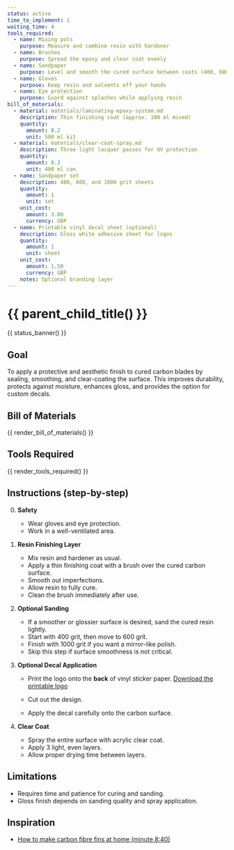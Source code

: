 ```yaml
---
status: active
time_to_implement: 1
waiting_time: 4
tools_required:
  - name: Mixing pots
    purpose: Measure and combine resin with hardener
  - name: Brushes
    purpose: Spread the epoxy and clear coat evenly
  - name: Sandpaper
    purpose: Level and smooth the cured surface between coats (400, 600, and optional 1000 grit)
  - name: Gloves
    purpose: Keep resin and solvents off your hands
  - name: Eye protection
    purpose: Guard against splashes while applying resin
bill_of_materials:
  - material: materials/laminating-epoxy-system.md
    description: Thin finishing coat (approx. 100 ml mixed)
    quantity:
      amount: 0.2
      unit: 500 ml kit
  - material: materials/clear-coat-spray.md
    description: Three light lacquer passes for UV protection
    quantity:
      amount: 0.3
      unit: 400 ml can
  - name: Sandpaper set
    description: 400, 600, and 1000 grit sheets
    quantity:
      amount: 1
      unit: set
    unit_cost:
      amount: 3.00
      currency: GBP
  - name: Printable vinyl decal sheet (optional)
    description: Gloss white adhesive sheet for logos
    quantity:
      amount: 1
      unit: sheet
    unit_cost:
      amount: 1.50
      currency: GBP
    notes: Optional branding layer
---
```

# {{ parent_child_title() }}
{{ status_banner() }}

## Goal

To apply a protective and aesthetic finish to cured carbon blades by sealing, smoothing, and clear-coating the surface.
This improves durability, protects against moisture, enhances gloss, and provides the option for custom decals.

## Bill of Materials

{{ render_bill_of_materials() }}

## Tools Required
{{ render_tools_required() }}

## Instructions (step-by-step)

0. **Safety**
    - Wear gloves and eye protection.
    - Work in a well-ventilated area.

1. **Resin Finishing Layer**
    - Mix resin and hardener as usual.
    - Apply a thin finishing coat with a brush over the cured carbon surface.
    - Smooth out imperfections.
    - Allow resin to fully cure.
    - Clean the brush immediately after use.

2. **Optional Sanding**
    - If a smoother or glossier surface is desired, sand the cured resin lightly.
    - Start with 400 grit, then move to 600 grit.
    - Finish with 1000 grit if you want a mirror-like polish.
    - Skip this step if surface smoothness is not critical.

3. **Optional Decal Application**
    - Print the logo onto the **back** of vinyl sticker paper. [Download the printable logo](logo_for_fins_on_graph_paper_mirrored.png)

     - Cut out the design.
    - Apply the decal carefully onto the carbon surface.

4. **Clear Coat**
    - Spray the entire surface with acrylic clear coat.
    - Apply 3 light, even layers.
    - Allow proper drying time between layers.

## Limitations

- Requires time and patience for curing and sanding.
- Gloss finish depends on sanding quality and spray application.

## Inspiration

- [How to make carbon fibre fins at home (minute 8:40)](https://youtu.be/mB1JW75E_7k?si=SxF3T3McjTknNW6e&t=501)
